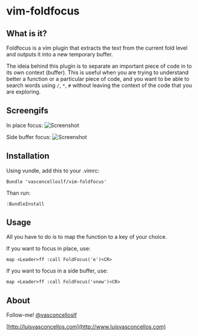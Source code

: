 # vim-foldfocus #

## What is it? ##

Foldfocus is a vim plugin that extracts the text from the current fold level and outputs it into a new temporary buffer.

The ideia behind this plugin is to separate an important piece of code in to its own context (buffer). This is useful when you are trying to understand better a function or a particular piece of code, and you want to be able to search words using ```/```, ```*```, ```#``` without leaving the context of the code that you are exploring.

## Screengifs ##

In place focus:
![Screenshot](images/ff2.gif)

Side buffer focus:
![Screenshot](images/ff3.gif)

## Installation ##

Using vundle, add this to your .vimrc:

```
Bundle 'vasconcelloslf/vim-foldfocus'
```

Than run:

```
:BundleInstall
```

## Usage ##

All you have to do is to map the function to a key of your choice.

If you want to focus in place, use:

```vimscript
map <Leader>ff :call FoldFocus('e')<CR>
```

If you want to focus in a side buffer, use:

```vimscript
map <Leader>ff :call FoldFocus('vnew')<CR>
```

## About

Follow-me! [@vasconcelloslf](http://twitter.com/vasconcelloslf)

[http://luisvasconcellos.com](http://www.luisvasconcellos.com)
